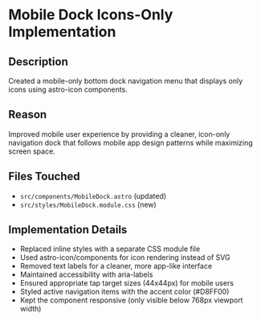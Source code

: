 # Mobile Dock Icons-Only Implementation

## Description
Created a mobile-only bottom dock navigation menu that displays only icons using astro-icon components.

## Reason
Improved mobile user experience by providing a cleaner, icon-only navigation dock that follows mobile app design patterns while maximizing screen space.

## Files Touched
- `src/components/MobileDock.astro` (updated)
- `src/styles/MobileDock.module.css` (new)

## Implementation Details
- Replaced inline styles with a separate CSS module file
- Used astro-icon/components for icon rendering instead of SVG
- Removed text labels for a cleaner, more app-like interface
- Maintained accessibility with aria-labels
- Ensured appropriate tap target sizes (44x44px) for mobile users
- Styled active navigation items with the accent color (#D8FF00)
- Kept the component responsive (only visible below 768px viewport width) 